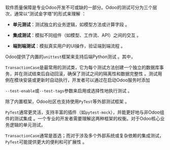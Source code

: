 软件质量保障是专业Odoo开发不可或缺的一部分。Odoo的测试可分为三个层次，通常以“测试金字塔”的形式来理解 ：  

- **单元测试**：测试独立的业务逻辑，如模型方法或计算字段 。  
    
- **集成测试**：模拟不同组件（如模型、工作流、API）之间的交互 。  
    
- **端到端测试**：模拟真实用户的UI操作，验证端到端流程 。  
    

Odoo提供了内置的`unittest`框架来支持后端Python测试 。其中，  

`TransactionCase`是最常用的测试类，它为每个测试方法创建一个独立的数据库事务，并在测试结束后自动回滚，确保了测试之间的隔离性和数据完整性 。测试用例在模块安装或更新时自动执行，开发者可以通过在启动Odoo服务时添加  

`--test-enable`或`--test-tags`参数来启用或选择性地执行测试 。  

除了内置框架，Odoo社区也支持使用`PyTest`等外部测试框架 。  

`PyTest`通常更灵活，支持丰富的插件（如`pytest-mock`），并能更好地与非Odoo组件的测试集成 。一个专业的开发者需要理解这两种框架的权衡。对于Odoo核心业务逻辑的单元测试，  

`TransactionCase`通常是首选；而对于涉及多个外部系统或复杂依赖的集成测试，`PyTest`可能提供更大的便利和可扩展性 。